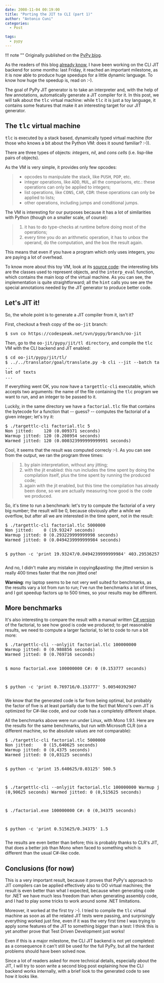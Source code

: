 ```yaml
---
date: 2008-11-04 00:19:00
title: "Porting the JIT to CLI (part 1)"
author: "Antonio Cuni"
categories:
  - Post

tags:
  - pypy
---
```


!!! note ""
    Originally published on the [PyPy blog](https://pypy.org/posts/2008/11/porting-jit-to-cli-part-1-8712941279840156635.html).


<html><body><p>As the readers of this blog <a class="reference" href="/posts/2008/05/progresses-on-cli-jit-backend-front-1021772190959551376.html">already know</a>, I have been working on the CLI
JIT backend for some months: last Friday, it reached an important milestone,
as it is now able to produce huge speedups for a little dynamic language.  To
know how huge the speedup is, read on :-).
</p>
<!-- more -->

<p>The goal of PyPy JIT generator is to take an interpreter and, with the help of
few annotations, automatically generate a JIT compiler for it.  In this post,
we will talk about the <tt class="docutils literal"><span class="pre">tlc</span></tt> virtual machine: while <tt class="docutils literal"><span class="pre">tlc</span></tt> it is just a toy
language, it contains some features that make it an interesting target for our
JIT generator.</p>
<div class="section">
<h2>The <tt class="docutils literal"><span class="pre">tlc</span></tt> virtual machine</h2>
<p><tt class="docutils literal"><span class="pre">tlc</span></tt> is executed by a stack based, dynamically typed virtual machine (for
those who knows a bit about the Python VM: does it sound familiar? :-)).</p>
<p>There are three types of objects: <em>integers</em>, <em>nil</em>, and <em>cons cells</em> (i.e.
lisp-like pairs of objects).</p>
<p>As the VM is very simple, it provides only few opcodes:</p>
<blockquote>
<ul class="simple">
<li>opcodes to manipulate the stack, like <tt class="docutils literal"><span class="pre">PUSH</span></tt>, <tt class="docutils literal"><span class="pre">POP</span></tt>, etc.</li>
<li>integer operations, like <tt class="docutils literal"><span class="pre">ADD</span></tt>, <tt class="docutils literal"><span class="pre">MUL</span></tt>, all the comparisons, etc.:
these operations can only be applied to integers;</li>
<li>list operations, like <tt class="docutils literal"><span class="pre">CONS</span></tt>, <tt class="docutils literal"><span class="pre">CAR</span></tt>, <tt class="docutils literal"><span class="pre">CDR</span></tt>: these operations can
only be applied to lists;</li>
<li>other operations, including jumps and conditional jumps.</li>
</ul>
</blockquote>
<p>The VM is interesting for our purposes because it has a lot of similarities
with Python (though on a smaller scale, of course):</p>
<blockquote>
<ol class="arabic simple">
<li>it has to do type-checks at runtime before doing most of the operations;</li>
<li>every time you do an arithmetic operation, it has to unbox the operand,
do the computation, and the box the result again.</li>
</ol>
</blockquote>
<p>This means that even if you have a program which only uses integers, you are
paying a lot of overhead.</p>
<p>To know more about this toy VM, look at its <a class="reference" href="https://codespeak.net/svn/pypy/branch/oo-jit/pypy/jit/tl/tlc.py">source code</a>: the interesting
bits are the classes used to represent objects, and the <tt class="docutils literal"><span class="pre">interp_eval</span></tt>
function, which contains the main loop of the virtual machine.  As you can
see, the implementation is quite straightforward; all the <tt class="docutils literal"><span class="pre">hint</span></tt> calls you
see are the special annotations needed by the JIT generator to produce better
code.</p>
</div>
<div class="section">
<h2>Let's JIT it!</h2>
<p>So, the whole point is to generate a JIT compiler from it, isn't it?</p>
<p>First, checkout a fresh copy of the <tt class="docutils literal"><span class="pre">oo-jit</span></tt> branch:</p>
<pre class="literal-block">
$ svn co https://codespeak.net/svn/pypy/branch/oo-jit
</pre>
<p>Then, go to the <tt class="docutils literal"><span class="pre">oo-jit/pypy/jit/tl</span> <span class="pre">directory</span></tt>, and compile the <tt class="docutils literal"><span class="pre">tlc</span></tt> VM
with the CLI backend and JIT enabled:</p>
<pre class="literal-block">
$ cd oo-jit/pypy/jit/tl/
$ ../../translator/goal/translate.py -b cli --jit --batch targettlc
...
lot of texts
...
</pre>
<p>If everything went OK, you now have a <tt class="docutils literal"><span class="pre">targettlc-cli</span></tt> executable, which
accepts two arguments: the name of the file containing the <tt class="docutils literal"><span class="pre">tlc</span></tt> program we
want to run, and an integer to be passed to it.</p>
<p>Luckily, in the same directory we have a <tt class="docutils literal"><span class="pre">factorial.tlc</span></tt> file that contains
the bytecode for a function that -- guess? -- computes the factorial of a
given integer; let's try it:</p>
<pre class="literal-block">
$ ./targettlc-cli factorial.tlc 5
Non jitted:    120 (0.009371 seconds)
Warmup jitted: 120 (0.208954 seconds)
Warmed jitted: 120 (0.000323999999999991 seconds)
</pre>
<p>Cool, it seems that the result was computed correcly :-). As you can see from
the output, we ran the program three times:</p>
<blockquote>
<ol class="arabic simple">
<li>by plain interpretation, without any jitting;</li>
<li>with the jit enabled: this run includes the time spent by doing the
compilation itself, plus the time spent by running the produced code;</li>
<li>again with the jit enabled, but this time the compilation has already
been done, so we are actually measuring how good is the code we produced.</li>
</ol>
</blockquote>
<p>So, it's time to run a benchmark: let's try to compute the factorial of a very
big number; the result will be 0, because obviously after a while we overflow,
but after all we are interested in the time spent, not in the result:</p>
<pre class="literal-block">
$ ./targettlc-cli factorial.tlc 5000000
Non jitted:    0 (19.93247 seconds)
Warmup jitted: 0 (0.293229999999998 seconds)
Warmed jitted: 0 (0.0494239999999984 seconds)

$ python -c 'print 19.93247/0.0494239999999984'
403.295362577
</pre>
<p>And no, I didn't make any mistake in copying&amp;pasting: the jitted version is
really 400 times faster that the non jitted one!</p>
<p><strong>Warning</strong>: my laptop seems to be not very well suited for benchmarks, as the
results vary a lot from run to run; I've run the benchmarks a lot of times,
and I got speedup factors up to 500 times, so your results may be different.</p>
</div>
<div class="section">
<h2>More benchmarks</h2>
<p>It's also interesting to compare the result with a manual written <a class="reference" href="https://codespeak.net/svn/user/antocuni/cli-bench/factorial.cs">C#
version</a> of the factorial, to see how good is code we produced; to get
reasonable results, we need to compute a larger factorial, to let to code to
run a bit more:</p>
<pre class="literal-block">
$ ./targettlc-cli --onlyjit factorial.tlc 100000000
Warmup jitted: 0 (0.980856 seconds)
Warmed jitted: 0 (0.769716 seconds)

$ mono factorial.exe 100000000
C#:            0 (0.153777 seconds)

$ python -c 'print 0.769716/0.153777'
5.00540392907
</pre>
<p>We know that the generated code is far from being optimal, but probably the
factor of five is at least partially due to the fact that Mono's own JIT is optimized for
C#-like code, and our code has a completely different shape.</p>
<p>All the benchmarks above were run under Linux, with Mono 1.9.1.  Here are the
results for the same benchmarks, but run with Microsoft CLR (on a different
machine, so the absolute values are not comparable):</p>
<pre class="literal-block">
$ ./targettlc-cli factorial.tlc 5000000
Non jitted:    0 (15,640625 seconds)
Warmup jitted: 0 (0,4375 seconds)
Warmed jitted: 0 (0,03125 seconds)

$ python -c 'print 15.640625/0.03125'
500.5

$ ./targettlc-cli --onlyjit factorial.tlc 100000000
Warmup jitted: 0 (0,90625 seconds)
Warmed jitted: 0 (0,515625 seconds)

$ ./factorial.exe 100000000
C#:            0 (0,34375 seconds)

$ python -c 'print 0.515625/0.34375'
1.5
</pre>
<p>The results are even better than before; this is probably thanks to CLR's JIT,
that does a better job than Mono when faced to something which is different
than the usual C#-like code.</p>
</div>
<div class="section">
<h2>Conclusions (for now)</h2>
<p>This is a very important result, because it proves that PyPy's approach to JIT
compilers can be applied effectively also to OO virtual machines; the result
is even better than what I expected, because when generating code for .NET we
have much less freedom than when generating assembly code, and I had to play
some tricks to work around some .NET limitations.</p>
<p>Moreover, it worked at the first try :-). I tried to compile the <tt class="docutils literal"><span class="pre">tlc</span></tt>
virtual machine as soon as all the related JIT tests were passing, and
surprisingly everything worked just fine, even if it was the very first time I
was trying to apply some features of the JIT to something bigger than a test:
I think this is yet another prove that Test Driven Development just works!</p>
<p>Even if this is a major milestone, the CLI JIT backend is not yet completed:
as a consequence it can't still be used for the full PyPy, but all the
hardest problems should have been solved now.</p>
<p>Since a lot of readers asked for more technical details, especially about the
JIT, I will try to soon write a second blog post explaining how the CLI backend works
internally, with a brief look to the generated code to see how it looks like.</p>
</div></body></html>